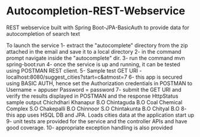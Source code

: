 # Autocompletion-REST-Webservice
REST webservice built with Spring Boot-JPA-BasicAuth to provide data for autocompletion of search text

To launch the service
1- extract the "autocomplete" directory from the zip attached in the email and save it to a local directory
2- in the command prompt navigate inside the "autocomplete" dir.
3- run the command         mvn spring-boot:run
4- once the service is up and running, it can be tested using POSTMAN REST client.
5- Sample test GET URI -     localhost:8080/suggest_cities?start=c&atmost=7
6- this app is secured using BASIC AUTH, hence set the Authorization credentials in POSTMAN to 
   Username = appuser
   Password = password
7- submit the GET URI and verify the results displayed in POSTMAN and the response HttpStatus
   sample output 
	Chichdhari Khanapur B.O
	Chintaguda B.O
	Coal Chemical Complex S.O
	Chakepalli B.O
	Chinnoor S.O
	Chintakunta B.O
	Chityal B.O
8- this app uses HSQL DB and JPA. Loads cities data at the application start up
9- unit tests are provided for the service and the controller APIs and have good coverage.
10- appropriate exception handling is also provided
